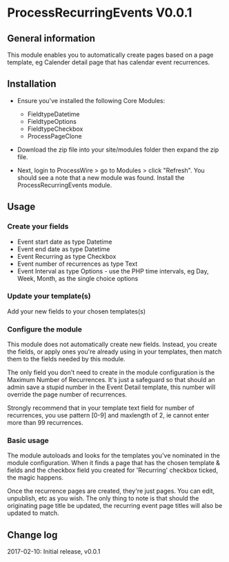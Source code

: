 # ProcessRecurringEvents V0.0.1


## General information
This module enables you to automatically create pages based on a page template, eg Calender detail page that has calendar event recurrences.

## Installation
* Ensure you've installed the following Core Modules:
	*	FieldtypeDatetime
	*  FieldtypeOptions
	*  FieldtypeCheckbox
	*  ProcessPageClone

* Download the zip file into your site/modules folder then expand the zip file. 
* Next, login to ProcessWire > go to Modules > click "Refresh". You should see a note that a new module was found. Install the ProcessRecurringEvents module. 


## Usage
### Create your fields
* Event start date as type Datetime
* Event end date as type Datetime
* Event Recurring as type Checkbox
* Event number of recurrences as type Text
* Event Interval as type Options - use the PHP time intervals, eg Day, Week, Month, as the single choice options

### Update your template(s)
Add your new fields to your chosen templates(s)

### Configure the module
This module does not automatically create new fields. Instead, you create the fields, or apply ones you're already using in your templates, then match them to the fields needed by this module.

The only field you don't need to create in the module configuration is the Maximum Number of Recurrences. It's just a safeguard so that should an admin save a stupid number in the Event Detail template, this number will override the page number of recurrences.

Strongly recommend that in your template text field for number of recurrences, you use pattern [0-9] and maxlength of 2, ie cannot enter more than 99 recurrences.

### Basic usage
The module autoloads and looks for the templates you've nominated in the module configuration. When it finds a page that has the chosen template & fields and the checkbox field you created for 'Recurring' checkbox ticked, the magic happens.

Once the recurrence pages are created, they're just pages. You can edit, unpublish, etc as you wish. The only thing to note is that should the originating page title be updated, the recurring event page titles will also be updated to match.



## Change log
2017-02-10: Initial release, v0.0.1

